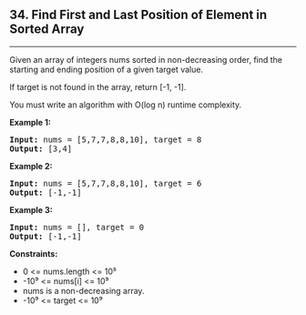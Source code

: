 <h2>34. Find First and Last Position of Element in Sorted Array</h2><hr>
<div>
<p>Given an array of integers nums sorted in non-decreasing order, find the starting and ending position of a given target value.

If target is not found in the array, return [-1, -1].

You must write an algorithm with O(log n) runtime complexity.</p>


<p><b>Example 1: </b></p>

<pre><strong>Input:</strong> nums = [5,7,7,8,8,10], target = 8
<strong>Output:</strong> [3,4]
</pre>

<p><b>Example 2: </b></p>

<pre><strong>Input:</strong> nums = [5,7,7,8,8,10], target = 6
<strong>Output:</strong> [-1,-1]
</pre>

<p><b>Example 3: </b></p>

<pre><strong>Input:</strong> nums = [], target = 0
<strong>Output:</strong> [-1,-1]
</pre>

<p><b>Constraints:</b></p>
<ul> 
   <li>0 <= nums.length <= 10⁵</li>
   <li>-10⁹ <= nums[i] <= 10⁹</li>
   <li>nums is a non-decreasing array.</li>
   <li>-10⁹ <= target <= 10⁹</li>
</ul>
</div>